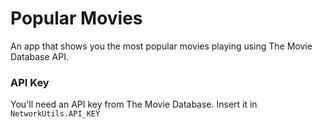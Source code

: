 # Popular Movies
An app that shows you the most popular movies playing using The Movie Database API.
### API Key
You'll need an API key from The Movie Database. Insert it in
<code>NetworkUtils.API_KEY</code>
